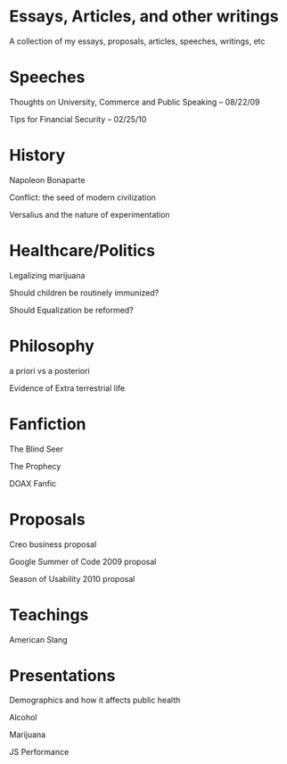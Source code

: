 Essays, Articles, and other writings
===============

A collection of my essays, proposals, articles, speeches, writings, etc

Speeches
===============
Thoughts on University, Commerce and Public Speaking – 08/22/09

Tips for Financial Security – 02/25/10

History
===============
Napoleon Bonaparte

Conflict: the seed of modern civilization

Versalius and the nature of experimentation

Healthcare/Politics
===============
Legalizing marijuana

Should children be routinely immunized?

Should Equalization be reformed?

Philosophy
===============
a priori vs a posteriori

Evidence of Extra terrestrial life

Fanfiction
===============
The Blind Seer

The Prophecy

DOAX Fanfic

Proposals
===============
Creo business proposal

Google Summer of Code 2009 proposal

Season of Usability 2010 proposal

Teachings
===============
American Slang

Presentations
===============
Demographics and how it affects public health

Alcohol

Marijuana

JS Performance
